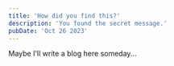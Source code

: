 ```yaml
---
title: 'How did you find this?'
description: 'You found the secret message.'
pubDate: 'Oct 26 2023'
---
```


Maybe I'll write a blog here someday...